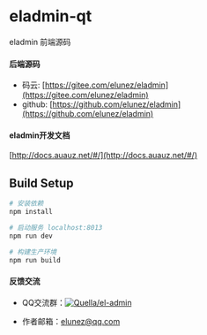 # eladmin-qt

eladmin 前端源码

#### 后端源码
- 码云: [https://gitee.com/elunez/eladmin](https://gitee.com/elunez/eladmin)
- github: [https://github.com/elunez/eladmin](https://github.com/elunez/eladmin)

#### eladmin开发文档
[http://docs.auauz.net/#/](http://docs.auauz.net/#/)

## Build Setup
``` bash
# 安装依赖
npm install

# 启动服务 localhost:8013
npm run dev

# 构建生产环境
npm run build
```

#### 反馈交流

- QQ交流群：<a target="_blank" href="//shang.qq.com/wpa/qunwpa?idkey=90830191a40600e3a07acdcc4864890fca50c8e3ca1772e7e288a561d576f6c4"><img border="0" src="//pub.idqqimg.com/wpa/images/group.png" alt="Quella/el-admin" title="Quella/el-admin"></a>

- 作者邮箱：elunez@qq.com